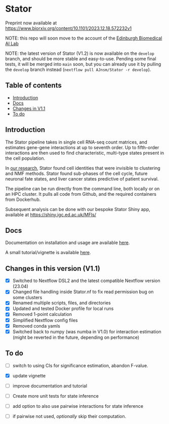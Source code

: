 # Stator
Preprint now available at https://www.biorxiv.org/content/10.1101/2023.12.18.572232v1

NOTE: this repo will soon move to the account of the [Edinburgh Biomedical AI Lab](https://edbiomed.ai)

NOTE: the latest version of Stator (V1.2) is now available on the `develop` branch, and should be more stable and easy-to-use. Pending some final tests, it will be merged into `main` soon, but you can already use it by pulling the `develop` branch instead (`nextflow pull AJnsm/Stator -r develop`). 


## Table of contents
* [Introduction](#introduction)
* [Docs](#docs)
* [Changes in V1.1](#changes-in-this-version-v11)
* [To do](#to-do)


## Introduction
The Stator pipeline takes in single cell RNA-seq count matrices, and estimates gene-gene interactions at up to seventh order. Up to fifth-order interactions are then used to find characteristic, multi-type states present in the cell population. 

In [our research](https://www.biorxiv.org/content/10.1101/2023.12.18.572232v1), Stator found cell identities that were invisible to clustering and NMF methods. Stator found sub-phases of the cell cycle, future neuronal fate states, and liver cancer states predictive of patient survival. 

The pipeline can be run directly from the command line, both locally or on an HPC cluster. It pulls all code from Github, and the required containers from Dockerhub. 

Subsequent analysis can be done with our bespoke Stator Shiny app, available at https://shiny.igc.ed.ac.uk/MFIs/

## Docs
Documentation on installation and usage are available [here](/docs).

A small tutorial/vignette is available [here](/vignette/Vignette.md).

## Changes in this version (V1.1)
- [X] Switched to Nextflow DSL2 and the latest compatible Nextflow version (23.04)
- [X] Changed file handling inside Stator.nf to fix read permission bug on some clusters
- [X] Renamed multiple scripts, files, and directories
- [X] Updated and tested Docker profile for local runs
- [X] Removed 1-point calculation
- [X] Simplified Nextflow config files
- [X] Removed conda yamls
- [X] Switched back to numpy (was numba in V1.0) for interaction estimation (might be reverted in the future, depending on performance)

## To do
- [ ] switch to using CIs for significance estimation, abandon F-value. 
- [X] update vignette
- [ ] improve documentation and tutorial
- [ ] Create more unit tests for state inference
- [ ] add option to also use pairwise interactions for state inference
- [ ] if pairwise not used, *optionally* skip their computation. 

